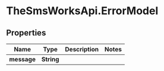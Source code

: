 # TheSmsWorksApi.ErrorModel

## Properties

Name | Type | Description | Notes
------------ | ------------- | ------------- | -------------
**message** | **String** |  | 



